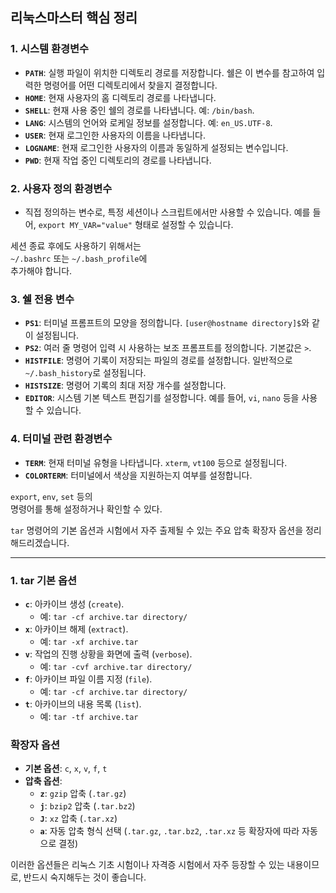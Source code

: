 ## 리눅스마스터 핵심 정리 

### 1. **시스템 환경변수**
   - **`PATH`**: 실행 파일이 위치한 디렉토리 경로를 저장합니다. 쉘은 이 변수를 참고하여 입력한 명령어를 어떤 디렉토리에서 찾을지 결정합니다.
   - **`HOME`**: 현재 사용자의 홈 디렉토리 경로를 나타냅니다.
   - **`SHELL`**: 현재 사용 중인 쉘의 경로를 나타냅니다. 예: `/bin/bash`.
   - **`LANG`**: 시스템의 언어와 로케일 정보를 설정합니다. 예: `en_US.UTF-8`.
   - **`USER`**: 현재 로그인한 사용자의 이름을 나타냅니다.
   - **`LOGNAME`**: 현재 로그인한 사용자의 이름과 동일하게 설정되는 변수입니다.
   - **`PWD`**: 현재 작업 중인 디렉토리의 경로를 나타냅니다.

### 2. **사용자 정의 환경변수**
- 직접 정의하는 변수로, 특정 세션이나  스크립트에서만 사용할 수 있습니다. 예를 들어,
`export MY_VAR="value"` 형태로 설정할 수 있습니다.  
  
세션 종료 후에도 사용하기 위해서는  
`~/.bashrc` 또는 `~/.bash_profile`에  
추가해야 합니다.  

### 3. **쉘 전용 변수**
   - **`PS1`**: 터미널 프롬프트의 모양을 정의합니다. `[user@hostname directory]$`와 같이 설정됩니다.
   - **`PS2`**: 여러 줄 명령어 입력 시 사용하는 보조 프롬프트를 정의합니다. 기본값은 `>`.
   - **`HISTFILE`**: 명령어 기록이 저장되는 파일의 경로를 설정합니다. 일반적으로 `~/.bash_history`로 설정됩니다.
   - **`HISTSIZE`**: 명령어 기록의 최대 저장 개수를 설정합니다.
   - **`EDITOR`**: 시스템 기본 텍스트 편집기를 설정합니다. 예를 들어, `vi`, `nano` 등을 사용할 수 있습니다.

### 4. **터미널 관련 환경변수**
   - **`TERM`**: 현재 터미널 유형을 나타냅니다. `xterm`, `vt100` 등으로 설정됩니다.  
   - **`COLORTERM`**: 터미널에서 색상을 지원하는지 여부를 설정합니다.  
  
`export`, `env`, `set` 등의  
명령어를 통해 설정하거나 확인할 수 있다. 

`tar` 명령어의 기본 옵션과 시험에서 자주 출제될 수 있는 주요 압축 확장자 옵션을 정리해드리겠습니다.

*** 

### 1. **tar 기본 옵션**
   - **`c`**: 아카이브 생성 (`create`).
     - 예: `tar -cf archive.tar directory/`
   - **`x`**: 아카이브 해제 (`extract`).
     - 예: `tar -xf archive.tar`
   - **`v`**: 작업의 진행 상황을 화면에 출력 (`verbose`).
     - 예: `tar -cvf archive.tar directory/`
   - **`f`**: 아카이브 파일 이름 지정 (`file`).
     - 예: `tar -cf archive.tar directory/`
   - **`t`**: 아카이브의 내용 목록 (`list`).
     - 예: `tar -tf archive.tar`

### 확장자 옵션 
- **기본 옵션**: `c`, `x`, `v`, `f`, `t`
- **압축 옵션**:
  - **`z`**: `gzip` 압축 (`.tar.gz`)
  - **`j`**: `bzip2` 압축 (`.tar.bz2`)
  - **`J`**: `xz` 압축 (`.tar.xz`)
  - **`a`**: 자동 압축 형식 선택 (`.tar.gz`, `.tar.bz2`, `.tar.xz` 등 확장자에 따라 자동으로 결정)

이러한 옵션들은 리눅스 기초 시험이나 자격증 시험에서 자주 등장할 수 있는 내용이므로, 반드시 숙지해두는 것이 좋습니다.
